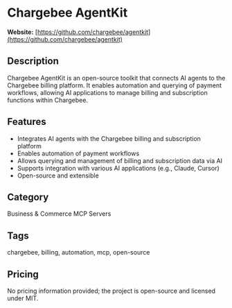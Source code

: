 # Chargebee AgentKit

**Website:** [https://github.com/chargebee/agentkit](https://github.com/chargebee/agentkit)

## Description
Chargebee AgentKit is an open-source toolkit that connects AI agents to the Chargebee billing platform. It enables automation and querying of payment workflows, allowing AI applications to manage billing and subscription functions within Chargebee.

## Features
- Integrates AI agents with the Chargebee billing and subscription platform
- Enables automation of payment workflows
- Allows querying and management of billing and subscription data via AI
- Supports integration with various AI applications (e.g., Claude, Cursor)
- Open-source and extensible

## Category
Business & Commerce MCP Servers

## Tags
chargebee, billing, automation, mcp, open-source

## Pricing
No pricing information provided; the project is open-source and licensed under MIT.